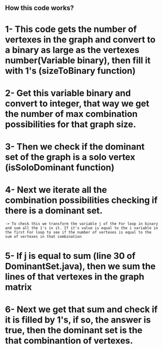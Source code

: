 ## How this code works?

# 1- This code gets the number of vertexes in the graph and convert to a binary as large as the vertexes number(Variable binary), then fill it with 1's (sizeToBinary function)

# 2- Get this variable binary and convert to integer, that way we get the number of max combination possibilities for that graph size.

# 3- Then we check if the dominant set of the graph is a solo vertex (isSoloDominant function)

# 4- Next we iterate all the combination possibilities checking if there is a dominant set.
    -> To check this we transform the variable j of the For loop in binary and sum all the 1's in it. If it's value is equal to the i variable in the first For loop to see if the number of vertexes is equal to the sum of vertexes in that combination

# 5- If j is equal to sum (line 30 of DominantSet.java), then we sum the lines of that vertexes in the graph matrix

# 6- Next we get that sum and check if it is filled by 1's, if so, the answer is true, then the dominant set is the that combinantion of vertexes.